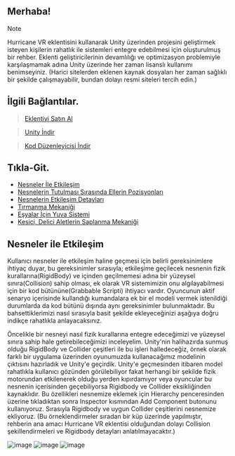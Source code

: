 ## Merhaba!
> [!NOTE]
> Hurricane VR eklentisini kullanarak Unity üzerinden projesini geliştirmek isteyen kişilerin rahatlık ile sistemleri entegre edebilmesi için oluşturulmuş bir rehber. Eklenti geliştiricilerinin devamlılığı ve optimizasyon problemiyle karşılaşmamak adına Unity üzerinde her zaman lisanslı kullanımı benimseyiniz. (Harici sitelerden eklenen kaynak dosyaları her zaman sağlıklı bir şekilde çalışmayabilir, bundan dolayı resmi siteleri tercih edin.)

## İlgili Bağlantılar.
> [Eklentiyi Satın Al](https://assetstore.unity.com/packages/tools/physics/hurricane-vr-physics-interaction-toolkit-177300)

> [Unity İndir](https://unity.com)

> [Kod Düzenleyicisi İndir](https://code.visualstudio.com)

## Tıkla-Git.
- [Nesneler İle Etkileşim](https://github.com/thatsquecy/hurricane-vr-turkce-rehber/blob/main/README.md#nesneler-ile-etkileşim)
- [Nesnelerin Tutulması Sırasında Ellerin Pozisyonları](https://github.com/thatsquecy/hurricane-vr-turkce-rehber)
- [Nesnelerin Etkileşim Detayları](https://github.com/thatsquecy/hurricane-vr-turkce-rehber)
- [Tırmanma Mekaniği](https://github.com/thatsquecy/hurricane-vr-turkce-rehber)
- [Eşyalar İçin Yuva Sistemi](https://github.com/thatsquecy/hurricane-vr-turkce-rehber)
- [Kesici, Delici Aletlerin Saplanma Mekaniği](https://github.com/thatsquecy/hurricane-vr-turkce-rehber)

## Nesneler ile Etkileşim
Kullanıcı nesneler ile etkileşim haline geçmesi için belirli gereksinimlere ihtiyaç duyar, bu gereksinimler sırasıyla; etkileşime geçilecek nesnenin fizik kurallarına(RigidBody) ve içinden geçilmemesi adına bir yüzeysel sınıra(Collision) sahip olması, ek olarak VR sistemimizin onu algılayabilmesi için bir kod bütününe(Grabbable Scripti) ihtiyacı vardır. Oyuncunun aktif senaryo içerisinde kullandığı kumandalara ek bir el modeli vermek istenildiği durumlarda da kod bütünü dışında aynı gereksinimler bulunmaktadır. Bu bahsettiklerimizi nasıl sırasıyla basit şekilde ekleyeceğinizi aşağıya doğru indikçe rahatlıkla anlayacaksınız.

Öncelikle bir nesneyi nasıl fizik kurallarına entegre edeceğimizi ve yüzeysel sınıra sahip hale getirebileceğimizi inceleyelim. Unity'nin halihazırda sunmuş olduğu RigidBody ve Collider çeşitleri ile bu işleri halledeceğiz, örnek olarak farklı bir uygulama üzerinden oyunumuzda kullanacağımız modelinin çıktısını hazırladık ve Unity'e geçirdik. Unity'e geçmesinden itibaren model rahatlıkla kullanıcı gözünden görülebiliyor fakat herhangi bir şekilde fizik motorundan etkilenerek olduğu yerden kıpırdamıyor veya oyuncular bu nesnenin içerisinden geçebiliyorsa Rigidbody ve Collider eksikliğinden kaynaklıdır. Bu özellikleri nesnemize eklemek için Hierarchy penceresinden üzerine tıkladıktan sonra Inspector kısmından Add Component butonunu kullanıyoruz. Sırasıyla Rigidbody ve uygun Collider çeşitlerini nesnemize ekliyoruz.
(Bu örneklendirmeler sıradan bir küp üzerinde yapılmıştır, rehberin ana amacı Hurricane VR eklentisi olduğundan dolayı Collision şekillendirmeleri ve Rigidbody detayları anlatılmayacaktır.)


![image](https://github.com/thatsquecy/hurricane-vr-turkce-rehber/assets/48627621/a448f5a0-b810-4917-8c14-c4ec4e6bcd34)
![image](https://github.com/thatsquecy/hurricane-vr-turkce-rehber/assets/48627621/58cbab30-d280-464c-8bbd-c810b7efbcc1)
![image](https://github.com/thatsquecy/hurricane-vr-turkce-rehber/assets/48627621/116036e9-7da1-4780-aa3f-0a09a43e8e5d)


